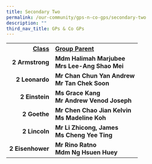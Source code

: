 ```yaml
---
title: Secondary Two
permalink: /our-community/gps-n-co-gps/secondary-two
description: ""
third_nav_title: GPs & Co GPs
---
```

<table>
<tbody>
<tr>
<th style="text-align: right;"><u>Class</u></th>
<th style="text-align: left;"><u>Group Parent</u></th>
</tr>
<tr>
<td style="text-align: right;"><strong>2 Armstrong</strong></td>
<td style="text-align: left;"><strong>Mdm Halimah Marjubee<br />Mrs Lee-Ang Shao Mei</strong></td>
</tr>
<tr>
<td style="text-align: right;"><strong>2 Leonardo</strong></td>
<td style="text-align: left;"><strong>Mr Chan Chun Yan Andrew<br />Mr Tan Chek Soon</strong></td>
</tr>
<tr>
<td style="text-align: right;"><strong>2 Einstein</strong></td>
<td style="text-align: left;"><strong>Ms Grace Kang<br />Mr Andrew Venod Joseph</strong></td>
</tr>
<tr>
<td style="text-align: right;"><strong>2 Goethe</strong></td>
<td style="text-align: left;"><strong>Mr Chen Chao Jian Kelvin<br />Ms Madeline Koh</strong></td>
</tr>
<tr>
<td style="text-align: right;"><strong>2 Lincoln</strong></td>
<td style="text-align: left;"><strong>Mr Li Zhicong, James<br />Ms Cheng Yee Ting</strong></td>
</tr>
<tr>
<td style="text-align: right;"><strong>2 Eisenhower</strong></td>
<td style="text-align: left;"><strong>Mr Rino Ratno<br />Mdm Ng Hsuen Huey</strong></td>
</tr>
</tbody>
</table>